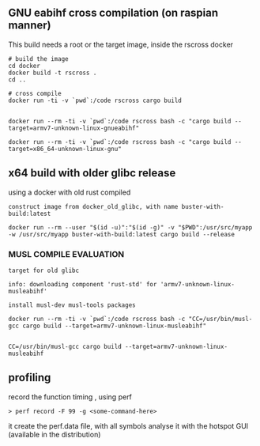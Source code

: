 

## GNU eabihf cross compilation (on raspian manner)

This build needs a root or the target image, inside the rscross docker

	# build the image
	cd docker
	docker build -t rscross .
	cd ..

	# cross compile
	docker run -ti -v `pwd`:/code rscross cargo build


	docker run --rm -ti -v `pwd`:/code rscross bash -c "cargo build --target=armv7-unknown-linux-gnueabihf"

	docker run --rm -ti -v `pwd`:/code rscross bash -c "cargo build --target=x86_64-unknown-linux-gnu"



## x64 build with older glibc release

using a docker with old rust compiled 

	construct image from docker_old_glibc, with name buster-with-build:latest 

	docker run --rm --user "$(id -u)":"$(id -g)" -v "$PWD":/usr/src/myapp -w /usr/src/myapp buster-with-build:latest cargo build --release


### MUSL COMPILE EVALUATION 


	target for old glibc

	info: downloading component 'rust-std' for 'armv7-unknown-linux-musleabihf'

	install musl-dev musl-tools packages

	docker run --rm -ti -v `pwd`:/code rscross bash -c "CC=/usr/bin/musl-gcc cargo build --target=armv7-unknown-linux-musleabihf"


	CC=/usr/bin/musl-gcc cargo build --target=armv7-unknown-linux-musleabihf


## profiling

record the function timing , using perf

	> perf record -F 99 -g <some-command-here>

it create the perf.data file, with all symbols
analyse it with the hotspot GUI (available in the distribution)

